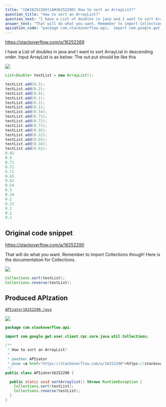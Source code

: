 ```yaml
---
title: "[Q#16252269][A#16252290] How to sort an ArrayList?"
question_title: "How to sort an ArrayList?"
question_text: "I have a List of doubles in java and I want to sort ArrayList in descending order. Input ArrayList is as below: The out put should be like this"
answer_text: "That will do what you want. Remember to import Collections though! Here is the documentation for Collections."
apization_code: "package com.stackoverflow.api;  import com.google.gwt.user.client.rpc.core.java.util.Collections;  /**  * How to sort an ArrayList?  *  * @author APIzator  * @see <a href=\"https://stackoverflow.com/a/16252290\">https://stackoverflow.com/a/16252290</a>  */ public class APIzator16252290 {    public static void sortArraylist() throws RuntimeException {     Collections.sort(testList);     Collections.reverse(testList);   } }"
---
```


https://stackoverflow.com/q/16252269

I have a List of doubles in java and I want to sort ArrayList in descending order.
Input ArrayList is as below:
The out put should be like this


<div class="code-logo"><img src="/stackoverflow.png" /></div>

```java
List<Double> testList = new ArrayList();

testList.add(0.5);
testList.add(0.2);
testList.add(0.9);
testList.add(0.1);
testList.add(0.1);
testList.add(0.1);
testList.add(0.54);
testList.add(0.71);
testList.add(0.71);
testList.add(0.71);
testList.add(0.92);
testList.add(0.12);
testList.add(0.65);
testList.add(0.34);
testList.add(0.62);
0.92
0.9
0.71
0.71
0.71
0.65
0.62
0.54
0.5
0.34
0.2
0.12
0.1
0.1
0.1
```


## Original code snippet

https://stackoverflow.com/a/16252290

That will do what you want. Remember to import Collections though!
Here is the documentation for Collections.

<div class="code-logo"><img src="/stackoverflow.png" /></div>

```java
Collections.sort(testList);
Collections.reverse(testList);
```

## Produced APIzation

[`APIzator16252290.java`](https://github.com/pasqualesalza/apization-temp-data/raw/master/search/APIzator16252290.java)

<div class="code-logo"><img src="/apizator.png" /></div>

```java
package com.stackoverflow.api;

import com.google.gwt.user.client.rpc.core.java.util.Collections;

/**
 * How to sort an ArrayList?
 *
 * @author APIzator
 * @see <a href="https://stackoverflow.com/a/16252290">https://stackoverflow.com/a/16252290</a>
 */
public class APIzator16252290 {

  public static void sortArraylist() throws RuntimeException {
    Collections.sort(testList);
    Collections.reverse(testList);
  }
}

```